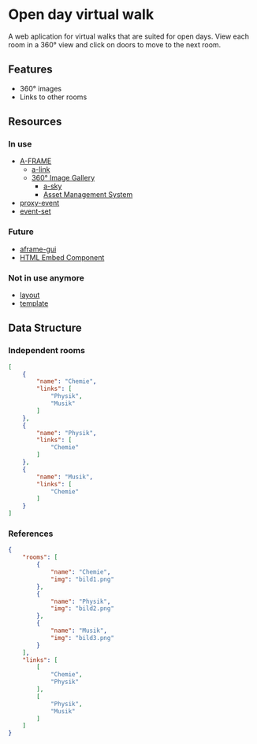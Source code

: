 # Open day virtual walk

A web aplication for virtual walks that are suited for open days. View each room in a 360° view and click on doors to move to the next room. 

## Features

- 360° images
- Links to other rooms

## Resources

### In use

- [A-FRAME](https://aframe.io/)
    - [a-link](https://aframe.io/docs/1.0.0/components/link.html)
    - [360° Image Gallery](https://aframe.io/docs/1.0.0/guides/building-a-360-image-gallery.html)
        - [a-sky](https://aframe.io/docs/1.0.0/primitives/a-sky.html)
        - [Asset Management System](https://aframe.io/docs/1.0.0/core/asset-management-system.html)
- [proxy-event](https://github.com/supermedium/superframe/tree/master/components/proxy-event/)
- [event-set](https://github.com/supermedium/superframe/tree/master/components/event-set/)

### Future

- [aframe-gui](https://github.com/rdub80/aframe-gui)
- [HTML Embed Component](https://github.com/supereggbert/aframe-htmlembed-component)

### Not in use anymore

- [layout](https://github.com/supermedium/superframe/tree/master/components/layout/)
- [template](https://github.com/supermedium/superframe/tree/master/components/template/)

## Data Structure

### Independent rooms 

```json
[
    {
        "name": "Chemie",
        "links": [
            "Physik",
            "Musik"
        ]
    },
    {
        "name": "Physik",
        "links": [
            "Chemie"
        ]
    },
    {
        "name": "Musik",
        "links": [
            "Chemie"
        ]
    }
] 
```

### References 

```json
{
    "rooms": [
        {
            "name": "Chemie",
            "img": "bild1.png"
        },
        {
            "name": "Physik",
            "img": "bild2.png"
        },
        {
            "name": "Musik",
            "img": "bild3.png"
        }
    ],
    "links": [
        [
            "Chemie",
            "Physik"
        ],
        [
            "Physik",
            "Musik"
        ]
    ]
}
```